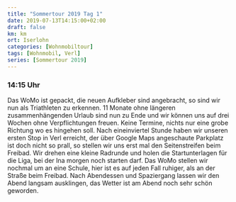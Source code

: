 ```yaml
---
title: "Sommertour 2019 Tag 1"
date: 2019-07-13T14:15:00+02:00
draft: false
km: km
ort: Iserlohn
categories: [Wohnmobiltour]
tags: [Wohnmobil, Verl]
series: [Sommertour 2019]
---
```

### 14:15 Uhr

Das WoMo ist gepackt, die neuen Aufkleber sind angebracht, so sind wir nun als Triathleten zu erkennen.
11 Monate ohne <!-- more --> längeren zusammenhängenden Urlaub sind nun zu Ende und wir können uns auf drei Wochen ohne Verpflichtungen freuen. Keine Termine, nichts nur eine grobe Richtung wo es hingehen soll.
Nach eineinviertel Stunde haben wir unseren ersten Stop in Verl erreicht, der über Google Maps angeschaute Parkplatz ist doch nicht so prall, so stellen wir uns erst mal den Seitenstreifen beim Freibad. Wir drehen eine kleine Radrunde und holen die Startunterlagen für die Liga, bei der Ina morgen noch starten darf. 
Das WoMo stellen wir nochmal um an eine Schule, hier ist es auf jeden Fall ruhiger, als an der Straße beim Freibad. Nach Abendessen und Spaziergang lassen wir den Abend langsam ausklingen, das Wetter ist am Abend noch sehr schön geworden.




